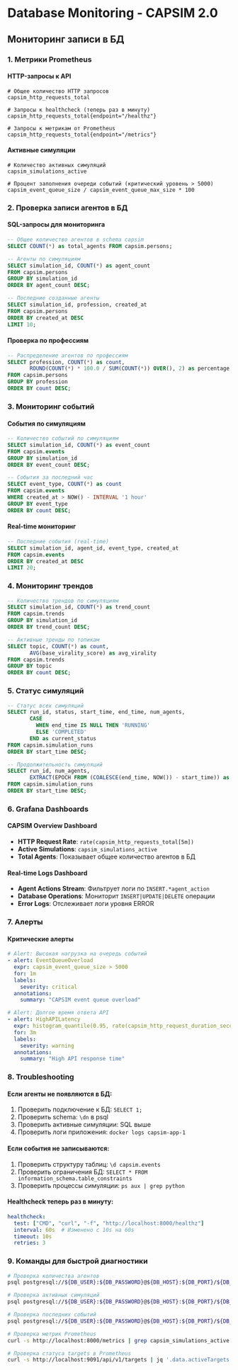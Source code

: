 # Database Monitoring - CAPSIM 2.0

## Мониторинг записи в БД

### 1. Метрики Prometheus

#### HTTP-запросы к API
```promql
# Общее количество HTTP запросов
capsim_http_requests_total

# Запросы к healthcheck (теперь раз в минуту)
capsim_http_requests_total{endpoint="/healthz"}

# Запросы к метрикам от Prometheus
capsim_http_requests_total{endpoint="/metrics"}
```

#### Активные симуляции
```promql
# Количество активных симуляций
capsim_simulations_active

# Процент заполнения очереди событий (критический уровень > 5000)
capsim_event_queue_size / capsim_event_queue_max_size * 100
```

### 2. Проверка записи агентов в БД

#### SQL-запросы для мониторинга
```sql
-- Общее количество агентов в schema capsim
SELECT COUNT(*) as total_agents FROM capsim.persons;

-- Агенты по симуляциям
SELECT simulation_id, COUNT(*) as agent_count 
FROM capsim.persons 
GROUP BY simulation_id 
ORDER BY agent_count DESC;

-- Последние созданные агенты
SELECT simulation_id, profession, created_at 
FROM capsim.persons 
ORDER BY created_at DESC 
LIMIT 10;
```

#### Проверка по профессиям
```sql
-- Распределение агентов по профессиям
SELECT profession, COUNT(*) as count, 
       ROUND(COUNT(*) * 100.0 / SUM(COUNT(*)) OVER(), 2) as percentage
FROM capsim.persons 
GROUP BY profession 
ORDER BY count DESC;
```

### 3. Мониторинг событий

#### События по симуляциям
```sql
-- Количество событий по симуляциям
SELECT simulation_id, COUNT(*) as event_count
FROM capsim.events 
GROUP BY simulation_id 
ORDER BY event_count DESC;

-- События за последний час
SELECT event_type, COUNT(*) as count
FROM capsim.events 
WHERE created_at > NOW() - INTERVAL '1 hour'
GROUP BY event_type
ORDER BY count DESC;
```

#### Real-time мониторинг
```sql
-- Последние события (real-time)
SELECT simulation_id, agent_id, event_type, created_at
FROM capsim.events 
ORDER BY created_at DESC 
LIMIT 20;
```

### 4. Мониторинг трендов

```sql
-- Количество трендов по симуляциям
SELECT simulation_id, COUNT(*) as trend_count
FROM capsim.trends 
GROUP BY simulation_id 
ORDER BY trend_count DESC;

-- Активные тренды по топикам
SELECT topic, COUNT(*) as count,
       AVG(base_virality_score) as avg_virality
FROM capsim.trends 
GROUP BY topic 
ORDER BY count DESC;
```

### 5. Статус симуляций

```sql
-- Статус всех симуляций
SELECT run_id, status, start_time, end_time, num_agents,
       CASE 
         WHEN end_time IS NULL THEN 'RUNNING'
         ELSE 'COMPLETED'
       END as current_status
FROM capsim.simulation_runs 
ORDER BY start_time DESC;

-- Продолжительность симуляций
SELECT run_id, num_agents,
       EXTRACT(EPOCH FROM (COALESCE(end_time, NOW()) - start_time)) as duration_seconds
FROM capsim.simulation_runs 
ORDER BY start_time DESC;
```

### 6. Grafana Dashboards

#### CAPSIM Overview Dashboard
- **HTTP Request Rate**: `rate(capsim_http_requests_total[5m])`
- **Active Simulations**: `capsim_simulations_active`
- **Total Agents**: Показывает общее количество агентов в БД

#### Real-time Logs Dashboard
- **Agent Actions Stream**: Фильтрует логи по `INSERT.*agent_action`
- **Database Operations**: Мониторит `INSERT|UPDATE|DELETE` операции
- **Error Logs**: Отслеживает логи уровня ERROR

### 7. Алерты

#### Критические алерты
```yaml
# Alert: Высокая нагрузка на очередь событий
- alert: EventQueueOverload
  expr: capsim_event_queue_size > 5000
  for: 1m
  labels:
    severity: critical
  annotations:
    summary: "CAPSIM event queue overload"

# Alert: Долгое время ответа API
- alert: HighAPILatency
  expr: histogram_quantile(0.95, rate(capsim_http_request_duration_seconds_bucket[5m])) > 0.01
  for: 3m
  labels:
    severity: warning
  annotations:
    summary: "High API response time"
```

### 8. Troubleshooting

#### Если агенты не появляются в БД:
1. Проверить подключение к БД: `SELECT 1;`
2. Проверить schema: `\dn` в psql
3. Проверить активные симуляции: SQL выше
4. Проверить логи приложения: `docker logs capsim-app-1`

#### Если события не записываются:
1. Проверить структуру таблиц: `\d capsim.events`
2. Проверить ограничения БД: `SELECT * FROM information_schema.table_constraints`
3. Проверить процессы симуляции: `ps aux | grep python`

#### Healthcheck теперь раз в минуту:
```yaml
healthcheck:
  test: ["CMD", "curl", "-f", "http://localhost:8000/healthz"]
  interval: 60s  # Изменено с 10s на 60s
  timeout: 10s
  retries: 3
```

### 9. Команды для быстрой диагностики

```bash
# Проверка количества агентов
psql postgresql://${DB_USER}:${DB_PASSWORD}@${DB_HOST}:${DB_PORT}/${DB_NAME} -c "SELECT COUNT(*) FROM capsim.persons;"

# Проверка активных симуляций
psql postgresql://${DB_USER}:${DB_PASSWORD}@${DB_HOST}:${DB_PORT}/${DB_NAME} -c "SELECT run_id, status, num_agents FROM capsim.simulation_runs ORDER BY start_time DESC LIMIT 5;"

# Проверка последних событий
psql postgresql://${DB_USER}:${DB_PASSWORD}@${DB_HOST}:${DB_PORT}/${DB_NAME} -c "SELECT COUNT(*) FROM capsim.events WHERE created_at > NOW() - INTERVAL '1 hour';"

# Проверка метрик Prometheus
curl -s http://localhost:8000/metrics | grep capsim_simulations_active

# Проверка статуса targets в Prometheus
curl -s http://localhost:9091/api/v1/targets | jq '.data.activeTargets[].health'
``` 